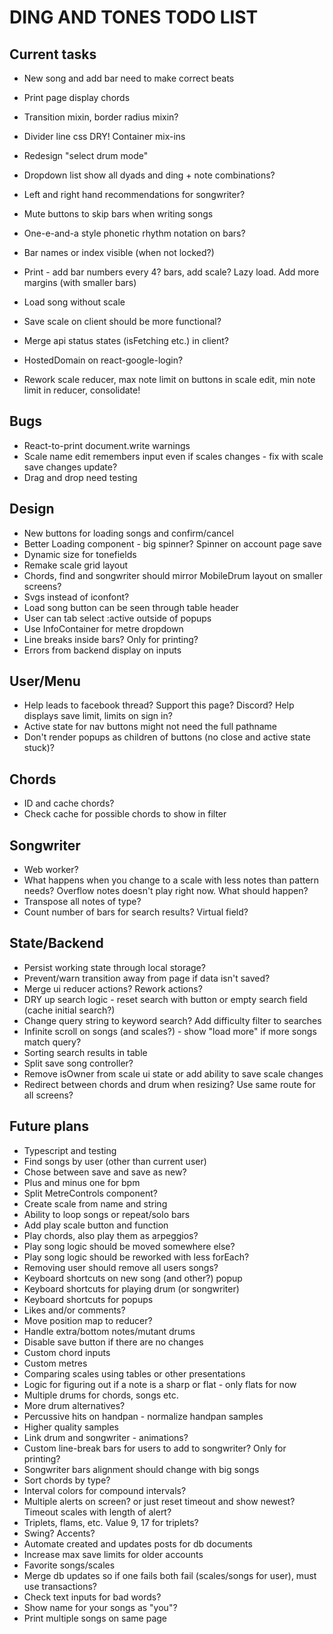 # DING AND TONES TODO LIST

## Current tasks

* New song and add bar need to make correct beats
* Print page display chords

* Transition mixin, border radius mixin?
* Divider line css DRY! Container mix-ins
* Redesign "select drum mode"

* Dropdown list show all dyads and ding + note combinations?
* Left and right hand recommendations for songwriter?
* Mute buttons to skip bars when writing songs
* One-e-and-a style phonetic rhythm notation on bars?
* Bar names or index visible (when not locked?)

* Print - add bar numbers every 4? bars, add scale? Lazy load. Add more margins (with smaller bars)

* Load song without scale
* Save scale on client should be more functional?
* Merge api status states (isFetching etc.) in client?
* HostedDomain on react-google-login?
* Rework scale reducer, max note limit on buttons in scale edit, min note limit in reducer, consolidate!

## Bugs

* React-to-print document.write warnings
* Scale name edit remembers input even if scales changes - fix with scale save changes update?
* Drag and drop need testing

## Design

* New buttons for loading songs and confirm/cancel
* Better Loading component - big spinner? Spinner on account page save
* Dynamic size for tonefields
* Remake scale grid layout
* Chords, find and songwriter should mirror MobileDrum layout on smaller screens?
* Svgs instead of iconfont?
* Load song button can be seen through table header
* User can tab select :active outside of popups
* Use InfoContainer for metre dropdown
* Line breaks inside bars? Only for printing?
* Errors from backend display on inputs

## User/Menu

* Help leads to facebook thread? Support this page? Discord? Help displays save limit, limits on sign in?
* Active state for nav buttons might not need the full pathname
* Don't render popups as children of buttons (no close and active state stuck)?

## Chords

* ID and cache chords?
* Check cache for possible chords to show in filter

## Songwriter

* Web worker?
* What happens when you change to a scale with less notes than pattern needs? Overflow notes doesn't play right now. What should happen?
* Transpose all notes of type?
* Count number of bars for search results? Virtual field?

## State/Backend

* Persist working state through local storage?
* Prevent/warn transition away from page if data isn't saved?
* Merge ui reducer actions? Rework actions?
* DRY up search logic - reset search with button or empty search field (cache initial search?)
* Change query string to keyword search? Add difficulty filter to searches
* Infinite scroll on songs (and scales?) - show "load more" if more songs match query?
* Sorting search results in table
* Split save song controller?
* Remove isOwner from scale ui state or add ability to save scale changes
* Redirect between chords and drum when resizing? Use same route for all screens?

## Future plans

* Typescript and testing
* Find songs by user (other than current user)
* Chose between save and save as new?
* Plus and minus one for bpm
* Split MetreControls component?
* Create scale from name and string
* Ability to loop songs or repeat/solo bars
* Add play scale button and function
* Play chords, also play them as arpeggios?
* Play song logic should be moved somewhere else?
* Play song logic should be reworked with less forEach?
* Removing user should remove all users songs?
* Keyboard shortcuts on new song (and other?) popup
* Keyboard shortcuts for playing drum (or songwriter)
* Keyboard shortcuts for popups
* Likes and/or comments?
* Move position map to reducer?
* Handle extra/bottom notes/mutant drums
* Disable save button if there are no changes
* Custom chord inputs
* Custom metres
* Comparing scales using tables or other presentations
* Logic for figuring out if a note is a sharp or flat - only flats for now
* Multiple drums for chords, songs etc.
* More drum alternatives?
* Percussive hits on handpan - normalize handpan samples
* Higher quality samples
* Link drum and songwriter - animations?
* Custom line-break bars for users to add to songwriter? Only for printing?
* Songwriter bars alignment should change with big songs
* Sort chords by type?
* Interval colors for compound intervals?
* Multiple alerts on screen? or just reset timeout and show newest? Timeout scales with length of alert?
* Triplets, flams, etc. Value 9, 17 for triplets?
* Swing? Accents?
* Automate created and updates posts for db documents
* Increase max save limits for older accounts
* Favorite songs/scales
* Merge db updates so if one fails both fail (scales/songs for user), must use transactions?
* Check text inputs for bad words?
* Show name for your songs as "you"?
* Print multiple songs on same page
